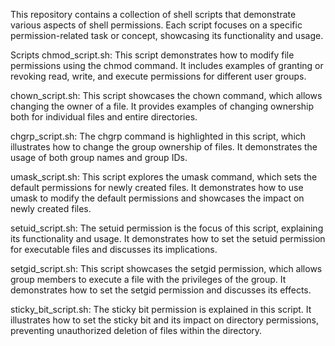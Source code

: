 This repository contains a collection of shell scripts that demonstrate various aspects of shell permissions. Each script focuses on a specific permission-related task or concept, showcasing its functionality and usage.

Scripts
chmod_script.sh: This script demonstrates how to modify file permissions using the chmod command. It includes examples of granting or revoking read, write, and execute permissions for different user groups.

chown_script.sh: This script showcases the chown command, which allows changing the owner of a file. It provides examples of changing ownership both for individual files and entire directories.

chgrp_script.sh: The chgrp command is highlighted in this script, which illustrates how to change the group ownership of files. It demonstrates the usage of both group names and group IDs.

umask_script.sh: This script explores the umask command, which sets the default permissions for newly created files. It demonstrates how to use umask to modify the default permissions and showcases the impact on newly created files.

setuid_script.sh: The setuid permission is the focus of this script, explaining its functionality and usage. It demonstrates how to set the setuid permission for executable files and discusses its implications.

setgid_script.sh: This script showcases the setgid permission, which allows group members to execute a file with the privileges of the group. It demonstrates how to set the setgid permission and discusses its effects.

sticky_bit_script.sh: The sticky bit permission is explained in this script. It illustrates how to set the sticky bit and its impact on directory permissions, preventing unauthorized deletion of files within the directory.
